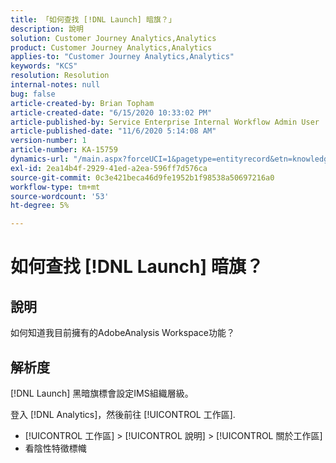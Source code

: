 ```yaml
---
title: 「如何查找 [!DNL Launch] 暗旗？」
description: 說明
solution: Customer Journey Analytics,Analytics
product: Customer Journey Analytics,Analytics
applies-to: "Customer Journey Analytics,Analytics"
keywords: "KCS"
resolution: Resolution
internal-notes: null
bug: false
article-created-by: Brian Topham
article-created-date: "6/15/2020 10:33:02 PM"
article-published-by: Service Enterprise Internal Workflow Admin User
article-published-date: "11/6/2020 5:14:08 AM"
version-number: 1
article-number: KA-15759
dynamics-url: "/main.aspx?forceUCI=1&pagetype=entityrecord&etn=knowledgearticle&id=2c0b4e2b-58af-ea11-a812-000d3a303484"
exl-id: 2ea14b4f-2929-41ed-a2ea-596ff7d576ca
source-git-commit: 0c3e421beca46d9fe1952b1f98538a50697216a0
workflow-type: tm+mt
source-wordcount: '53'
ht-degree: 5%

---
```


# 如何查找 [!DNL Launch] 暗旗？

## 說明

如何知道我目前擁有的AdobeAnalysis Workspace功能？ 

## 解析度

[!DNL Launch] 黑暗旗標會設定IMS組織層級。

登入 [!DNL Analytics]，然後前往 [!UICONTROL 工作區].

* [!UICONTROL 工作區] > [!UICONTROL 說明] > [!UICONTROL 關於工作區]
* 看陰性特徵標幟
